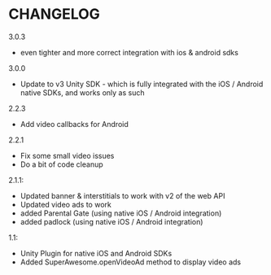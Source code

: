 CHANGELOG
=========

3.0.3
 - even tighter and more correct integration with ios & android sdks

3.0.0
 - Update to v3 Unity SDK - which is fully integrated with the iOS / Android native SDKs, and works only as such

2.2.3
 - Add video callbacks for Android

2.2.1
 - Fix some small video issues
 - Do a bit of code cleanup

2.1.1:
 - Updated banner & interstitials to work with v2 of the web API
 - Updated video ads to work
 - added Parental Gate (using native iOS / Android integration)
 - added padlock (using native iOS / Android integration)

1.1:
 - Unity Plugin for native iOS and Android SDKs
 - Added SuperAwesome.openVideoAd method to display video ads
